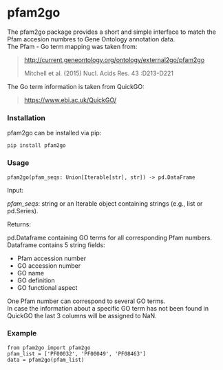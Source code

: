 # pfam2go 
The pfam2go package provides a short and simple interface to match the Pfam accesion numbres to Gene Ontology annotation data.    
The Pfam - Go term mapping was taken from:
>http://current.geneontology.org/ontology/external2go/pfam2go
> 
>Mitchell et al. (2015) Nucl. Acids Res. 43 :D213-D221

The Go term information is taken from QuickGO:
>https://www.ebi.ac.uk/QuickGO/

### Installation

pfam2go can be installed via pip:
```
pip install pfam2go
```

### Usage

```
pfam2go(pfam_seqs: Union[Iterable[str], str]) -> pd.DataFrame
```
Input:

<em>pfam_seqs</em>: string or an Iterable object containing strings (e.g., list or pd.Series).

Returns:

pd.Dataframe containing GO terms for all corresponding Pfam numbers. Dataframe contains 5 string fields: 
- Pfam accession number 
- GO accession number
- GO name 
- GO definition 
- GO functional aspect  

One Pfam number can correspond to several GO terms.  
In case the information about a specific GO term has not been found in QuickGO the last 3 columns will be assigned to NaN.

### Example

```
from pfam2go import pfam2go  
pfam_list = ['PF00032', 'PF00049', 'PF08463']  
data = pfam2go(pfam_list)  
```